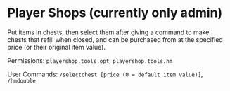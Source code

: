 # Player Shops (currently only admin)
Put items in chests, then select them after giving a command to make chests that refill when closed, and can be purchased from at the specified price (or their original item value).

Permissions: ``playershop.tools.opt``, ``playershop.tools.hm``

User Commands: ``/selectchest [price (0 = default item value)]``, ``/hmdouble``
